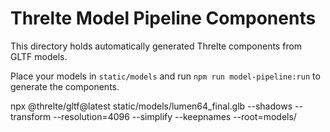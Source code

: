 # Threlte Model Pipeline Components

This directory holds automatically generated Threlte components from GLTF models.

Place your models in `static/models` and run `npm run model-pipeline:run` to generate the components.


npx @threlte/gltf@latest static/models/lumen64_final.glb --shadows --transform --resolution=4096 --simplify --keepnames --root=models/